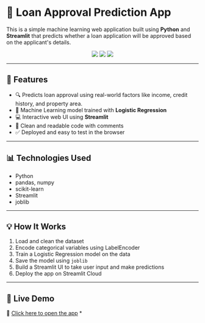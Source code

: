 
# 🏦 Loan Approval Prediction App

This is a simple machine learning web application built using **Python** and **Streamlit** that predicts whether a loan application will be approved based on the applicant's details.

<p align="center">
  <img src="https://img.shields.io/badge/Machine%20Learning-Logistic%20Regression-blue.svg" />
  <img src="https://img.shields.io/badge/Streamlit-Deployed-success.svg" />
  <img src="https://img.shields.io/badge/Python-3.x-yellow.svg" />
</p>

---

## 📌 Features

- 🔍 Predicts loan approval using real-world factors like income, credit history, and property area.
- 🧠 Machine Learning model trained with **Logistic Regression**
- 💻 Interactive web UI using **Streamlit**
- 📁 Clean and readable code with comments
- ✅ Deployed and easy to test in the browser

---

## 📊 Technologies Used

- Python
- pandas, numpy
- scikit-learn
- Streamlit
- joblib

---

## 💡 How It Works

1. Load and clean the dataset
2. Encode categorical variables using LabelEncoder
3. Train a Logistic Regression model on the data
4. Save the model using `joblib`
5. Build a Streamlit UI to take user input and make predictions
6. Deploy the app on Streamlit Cloud

---

## 🚀 Live Demo

🔗 [Click here to open the app](https://your-username-loan-approval-app.streamlit.app/) *
